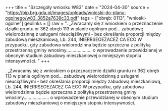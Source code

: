 +++
title = "Szczegóły wniosku W83"
date = "2024-04-30"
source = "https://bip.brg.gda.pl/images/uploads/wnioski-do-planu-ogolnego/w83_3852a7638c33.pdf"
tags = ["obręb: 0113", "wnioski-ogolne"]
geolinks = []
raw = ". „Zwracamy się z wnioskiem o przeznaczenie działki gruntu nr 362 obręb 113 w planie ogólnym pod... zabudowę wielorodzinną z usługami nieuciążliwymi - bez określania proporcji między zabudową mieszkaniową, Lb. 244, INIERRSEOEZACEZ CA ECO W przypadku, gdy zabudowa wielorodzinna będzie sprzeczna z polityką przestrzenną gminy wnosimy.................... o wprowadzenie przewidzianej w obecnym studium zabudowy mieszkaniowej o mniejszym stopniu intensywności. "
+++

. „Zwracamy się z wnioskiem o przeznaczenie działki gruntu nr 362 obręb 113 w planie ogólnym pod...
zabudowę wielorodzinną z usługami nieuciążliwymi - bez określania proporcji między zabudową mieszkaniową,
Lb. 244, INIERRSEOEZACEZ CA ECO
W przypadku, gdy zabudowa wielorodzinna będzie sprzeczna z polityką przestrzenną gminy wnosimy....................
o wprowadzenie przewidzianej w obecnym studium zabudowy mieszkaniowej o mniejszym stopniu intensywności.



